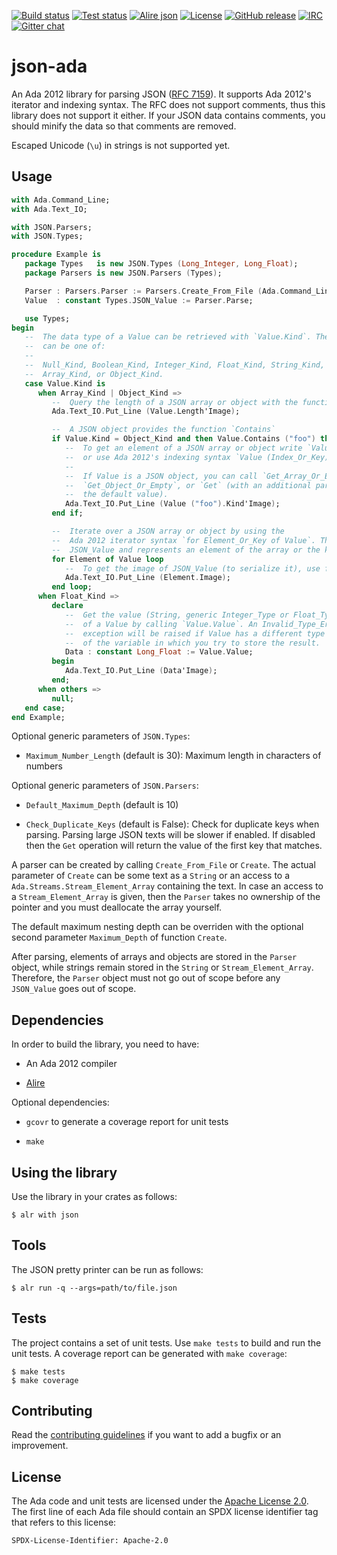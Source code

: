 [![Build status](https://github.com/onox/json-ada/actions/workflows/build.yaml/badge.svg)](https://github.com/onox/json-ada/actions/workflows/build.yaml)
[![Test status](https://github.com/onox/json-ada/actions/workflows/test.yml/badge.svg)](https://github.com/onox/json-ada/actions/workflows/test.yml)
[![Alire json](https://img.shields.io/endpoint?url=https://alire.ada.dev/badges/json.json)](https://alire.ada.dev/crates/json.html)
[![License](https://img.shields.io/github/license/onox/json-ada.svg?color=blue)](https://github.com/onox/json-ada/blob/master/LICENSE)
[![GitHub release](https://img.shields.io/github/release/onox/json-ada.svg)](https://github.com/onox/json-ada/releases/latest)
[![IRC](https://img.shields.io/badge/IRC-%23ada%20on%20libera.chat-orange.svg)](https://libera.chat)
[![Gitter chat](https://badges.gitter.im/gitterHQ/gitter.svg)](https://gitter.im/ada-lang/Lobby)

# json-ada

An Ada 2012 library for parsing JSON ([RFC 7159][url-rfc]). It supports
Ada 2012's iterator and indexing syntax. The RFC does not support
comments, thus this library does not support it either. If your JSON data
contains comments, you should minify the data so that comments are removed.

Escaped Unicode (`\u`) in strings is not supported yet.

## Usage

```ada
with Ada.Command_Line;
with Ada.Text_IO;

with JSON.Parsers;
with JSON.Types;

procedure Example is
   package Types   is new JSON.Types (Long_Integer, Long_Float);
   package Parsers is new JSON.Parsers (Types);

   Parser : Parsers.Parser := Parsers.Create_From_File (Ada.Command_Line.Argument (1));
   Value  : constant Types.JSON_Value := Parser.Parse;

   use Types;
begin
   --  The data type of a Value can be retrieved with `Value.Kind`. The value
   --  can be one of:
   --
   --  Null_Kind, Boolean_Kind, Integer_Kind, Float_Kind, String_Kind,
   --  Array_Kind, or Object_Kind.
   case Value.Kind is
      when Array_Kind | Object_Kind =>
         --  Query the length of a JSON array or object with the function `Length`
         Ada.Text_IO.Put_Line (Value.Length'Image);

         --  A JSON object provides the function `Contains`
         if Value.Kind = Object_Kind and then Value.Contains ("foo") then
            --  To get an element of a JSON array or object write `Value.Get (Index_Or_Key)`
            --  or use Ada 2012's indexing syntax `Value (Index_Or_Key)`.
            --
            --  If Value is a JSON object, you can call `Get_Array_Or_Empty`,
            --  `Get_Object_Or_Empty`, or `Get` (with an additional parameter containing
            --  the default value).
            Ada.Text_IO.Put_Line (Value ("foo").Kind'Image);
         end if;

         --  Iterate over a JSON array or object by using the
         --  Ada 2012 iterator syntax `for Element_Or_Key of Value`. The type is a
         --  JSON_Value and represents an element of the array or the key of an object.
         for Element of Value loop
            --  To get the image of JSON_Value (to serialize it), use function `Image`:
            Ada.Text_IO.Put_Line (Element.Image);
         end loop;
      when Float_Kind =>
         declare
            --  Get the value (String, generic Integer_Type or Float_Type, or Boolean)
            --  of a Value by calling `Value.Value`. An Invalid_Type_Error
            --  exception will be raised if Value has a different type than the type
            --  of the variable in which you try to store the result.
            Data : constant Long_Float := Value.Value;
         begin
            Ada.Text_IO.Put_Line (Data'Image);
         end;
      when others =>
         null;
   end case;
end Example;
```

Optional generic parameters of `JSON.Types`:

- `Maximum_Number_Length` (default is 30): Maximum length in characters of
  numbers

Optional generic parameters of `JSON.Parsers`:

- `Default_Maximum_Depth` (default is 10)

- `Check_Duplicate_Keys` (default is False): Check for duplicate keys when
  parsing. Parsing large JSON texts will be slower if enabled. If disabled
  then the `Get` operation will return the value of the first key that matches.

A parser can be created by calling `Create_From_File` or `Create`.
The actual parameter of `Create` can be some text as a `String`
or an access to a `Ada.Streams.Stream_Element_Array` containing the text.
In case an access to a `Stream_Element_Array` is given, then the `Parser`
takes no ownership of the pointer and you must deallocate the array yourself.

The default maximum nesting depth can be overriden with
the optional second parameter `Maximum_Depth` of function `Create`.

After parsing, elements of arrays and objects are stored in the `Parser`
object, while strings remain stored in the `String` or `Stream_Element_Array`.
Therefore, the `Parser` object must not go out of scope before any `JSON_Value`
goes out of scope.

## Dependencies

In order to build the library, you need to have:

 * An Ada 2012 compiler

 * [Alire][url-alire]

Optional dependencies:

 * `gcovr` to generate a coverage report for unit tests

 * `make`

## Using the library

Use the library in your crates as follows:

```
$ alr with json
```

## Tools

The JSON pretty printer can be run as follows:

```
$ alr run -q --args=path/to/file.json
```

## Tests

The project contains a set of unit tests. Use `make tests` to build and
run the unit tests. A coverage report can be generated with `make coverage`:

```
$ make tests
$ make coverage
```

## Contributing

Read the [contributing guidelines][url-contributing] if you want to add
a bugfix or an improvement.

## License

The Ada code and unit tests are licensed under the [Apache License 2.0][url-apache].
The first line of each Ada file should contain an SPDX license identifier tag that
refers to this license:

    SPDX-License-Identifier: Apache-2.0

  [url-alire]: https://alire.ada.dev/
  [url-rfc]: https://tools.ietf.org/html/rfc7159
  [url-apache]: https://opensource.org/licenses/Apache-2.0
  [url-contributing]: /CONTRIBUTING.md
